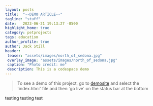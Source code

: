 ```yaml
---
layout: posts
title:  "--DEMO ARTICLE--"
tagline: "stuff"
date:   2023-06-21 19:13:27 -0500
highlight_home: true
category: petprojects
tags: education
author_profile: true
author: Jack Still
header:
 teaser: "assets/images/north_of_sedona.jpg"
 overlay_image: "assets/images/north_of_sedona.jpg"
 caption: "Photo credit: me"
 description: This is a codespace demo
---
```


> To see a demo of this project, go to [demosite](https://fluffy-space-capybara-7v9pw766j566f4jv.github.dev/) and select the 'index.html' file and then 'go live' on the status bar at the bottom

testing testing test